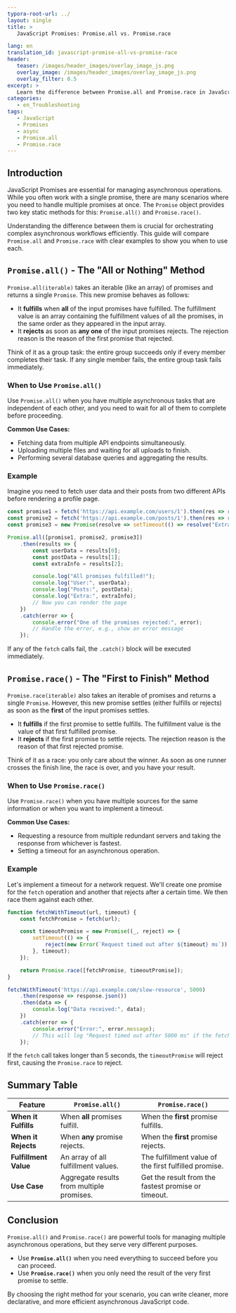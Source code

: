 ```yaml
---
typora-root-url: ../
layout: single
title: >
   JavaScript Promises: Promise.all vs. Promise.race

lang: en
translation_id: javascript-promise-all-vs-promise-race
header:
   teaser: /images/header_images/overlay_image_js.png
   overlay_image: /images/header_images/overlay_image_js.png
   overlay_filter: 0.5
excerpt: >
   Learn the difference between Promise.all and Promise.race in JavaScript for handling multiple asynchronous operations. Understand when to wait for all promises to complete and when to act on the first one that settles.
categories:
   - en_Troubleshooting
tags:
   - JavaScript
   - Promises
   - async
   - Promise.all
   - Promise.race
---
```


## Introduction

JavaScript Promises are essential for managing asynchronous operations. While you often work with a single promise, there are many scenarios where you need to handle multiple promises at once. The `Promise` object provides two key static methods for this: `Promise.all()` and `Promise.race()`.

Understanding the difference between them is crucial for orchestrating complex asynchronous workflows efficiently. This guide will compare `Promise.all` and `Promise.race` with clear examples to show you when to use each.

## `Promise.all()` - The "All or Nothing" Method

`Promise.all(iterable)` takes an iterable (like an array) of promises and returns a single `Promise`. This new promise behaves as follows:

-   It **fulfills** when **all** of the input promises have fulfilled. The fulfillment value is an array containing the fulfillment values of all the promises, in the same order as they appeared in the input array.
-   It **rejects** as soon as **any one** of the input promises rejects. The rejection reason is the reason of the first promise that rejected.

Think of it as a group task: the entire group succeeds only if every member completes their task. If any single member fails, the entire group task fails immediately.

### When to Use `Promise.all()`

Use `Promise.all()` when you have multiple asynchronous tasks that are independent of each other, and you need to wait for all of them to complete before proceeding.

**Common Use Cases:**
-   Fetching data from multiple API endpoints simultaneously.
-   Uploading multiple files and waiting for all uploads to finish.
-   Performing several database queries and aggregating the results.

### Example

Imagine you need to fetch user data and their posts from two different APIs before rendering a profile page.

```javascript
const promise1 = fetch('https://api.example.com/users/1').then(res => res.json());
const promise2 = fetch('https://api.example.com/posts/1').then(res => res.json());
const promise3 = new Promise(resolve => setTimeout(() => resolve("Extra info"), 100));

Promise.all([promise1, promise2, promise3])
    .then(results => {
        const userData = results[0];
        const postData = results[1];
        const extraInfo = results[2];

        console.log("All promises fulfilled!");
        console.log("User:", userData);
        console.log("Posts:", postData);
        console.log("Extra:", extraInfo);
        // Now you can render the page
    })
    .catch(error => {
        console.error("One of the promises rejected:", error);
        // Handle the error, e.g., show an error message
    });
```

If any of the `fetch` calls fail, the `.catch()` block will be executed immediately.

## `Promise.race()` - The "First to Finish" Method

`Promise.race(iterable)` also takes an iterable of promises and returns a single `Promise`. However, this new promise settles (either fulfills or rejects) as soon as the **first** of the input promises settles.

-   It **fulfills** if the first promise to settle fulfills. The fulfillment value is the value of that first fulfilled promise.
-   It **rejects** if the first promise to settle rejects. The rejection reason is the reason of that first rejected promise.

Think of it as a race: you only care about the winner. As soon as one runner crosses the finish line, the race is over, and you have your result.

### When to Use `Promise.race()`

Use `Promise.race()` when you have multiple sources for the same information or when you want to implement a timeout.

**Common Use Cases:**
-   Requesting a resource from multiple redundant servers and taking the response from whichever is fastest.
-   Setting a timeout for an asynchronous operation.

### Example

Let's implement a timeout for a network request. We'll create one promise for the `fetch` operation and another that rejects after a certain time. We then race them against each other.

```javascript
function fetchWithTimeout(url, timeout) {
    const fetchPromise = fetch(url);

    const timeoutPromise = new Promise((_, reject) => {
        setTimeout(() => {
            reject(new Error(`Request timed out after ${timeout} ms`));
        }, timeout);
    });

    return Promise.race([fetchPromise, timeoutPromise]);
}

fetchWithTimeout('https://api.example.com/slow-resource', 5000)
    .then(response => response.json())
    .then(data => {
        console.log("Data received:", data);
    })
    .catch(error => {
        console.error("Error:", error.message);
        // This will log "Request timed out after 5000 ms" if the fetch takes too long
    });
```
If the `fetch` call takes longer than 5 seconds, the `timeoutPromise` will reject first, causing the `Promise.race` to reject.

## Summary Table

| Feature            | `Promise.all()`                               | `Promise.race()`                                    |
| ------------------ | --------------------------------------------- | --------------------------------------------------- |
| **When it Fulfills** | When **all** promises fulfill.                | When the **first** promise fulfills.                |
| **When it Rejects**  | When **any** promise rejects.                 | When the **first** promise rejects.                 |
| **Fulfillment Value** | An array of all fulfillment values.           | The fulfillment value of the first fulfilled promise. |
| **Use Case**       | Aggregate results from multiple promises.     | Get the result from the fastest promise or timeout. |

## Conclusion

`Promise.all()` and `Promise.race()` are powerful tools for managing multiple asynchronous operations, but they serve very different purposes.

-   Use **`Promise.all()`** when you need everything to succeed before you can proceed.
-   Use **`Promise.race()`** when you only need the result of the very first promise to settle.

By choosing the right method for your scenario, you can write cleaner, more declarative, and more efficient asynchronous JavaScript code.

